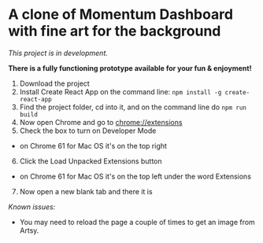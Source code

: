 # A clone of Momentum Dashboard with fine art for the background
_This project is in development._

**There is a fully functioning prototype available for your fun & enjoyment!**
1. Download the project
2. Install Create React App on the command line: `npm install -g create-react-app`
3. Find the project folder, cd into it, and on the command line do `npm run build`
4. Now open Chrome and go to [chrome://extensions](chrome://extensions)
5. Check the box to turn on Developer Mode
  - on Chrome 61 for Mac OS it's on the top right
6. Click the Load Unpacked Extensions button
  - on Chrome 61 for Mac OS it's on the top left under the word Extensions
7. Now open a new blank tab and there it is

_Known issues:_
- You may need to reload the page a couple of times to get an image from Artsy.
